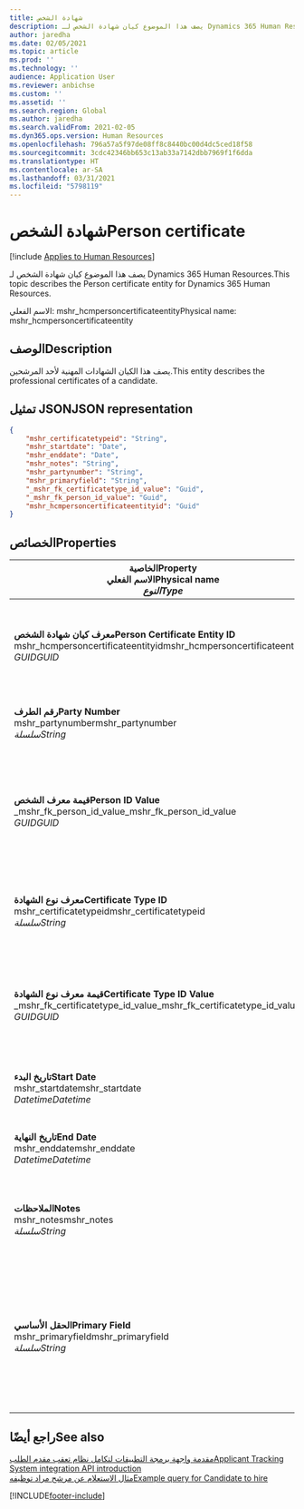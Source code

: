 ```yaml
---
title: شهادة الشخص
description: يصف هذا الموضوع كيان شهادة الشخص لـ Dynamics 365 Human Resources.
author: jaredha
ms.date: 02/05/2021
ms.topic: article
ms.prod: ''
ms.technology: ''
audience: Application User
ms.reviewer: anbichse
ms.custom: ''
ms.assetid: ''
ms.search.region: Global
ms.author: jaredha
ms.search.validFrom: 2021-02-05
ms.dyn365.ops.version: Human Resources
ms.openlocfilehash: 796a57a5f97de08ff8c8440bc00d4dc5ced18f58
ms.sourcegitcommit: 3cdc42346bb653c13ab33a7142dbb7969f1f6dda
ms.translationtype: HT
ms.contentlocale: ar-SA
ms.lasthandoff: 03/31/2021
ms.locfileid: "5798119"
---
```

# <a name="person-certificate"></a><span data-ttu-id="57423-103">شهادة الشخص</span><span class="sxs-lookup"><span data-stu-id="57423-103">Person certificate</span></span>

[!include [Applies to Human Resources](../includes/applies-to-hr.md)]

<span data-ttu-id="57423-104">يصف هذا الموضوع كيان شهادة الشخص لـ Dynamics 365 Human Resources.</span><span class="sxs-lookup"><span data-stu-id="57423-104">This topic describes the Person certificate entity for Dynamics 365 Human Resources.</span></span>

<span data-ttu-id="57423-105">الاسم الفعلي: mshr_hcmpersoncertificateentity</span><span class="sxs-lookup"><span data-stu-id="57423-105">Physical name: mshr_hcmpersoncertificateentity</span></span>

## <a name="description"></a><span data-ttu-id="57423-106">الوصف</span><span class="sxs-lookup"><span data-stu-id="57423-106">Description</span></span>

<span data-ttu-id="57423-107">يصف هذا الكيان الشهادات المهنية لأحد المرشحين.</span><span class="sxs-lookup"><span data-stu-id="57423-107">This entity describes the professional certificates of a candidate.</span></span>

## <a name="json-representation"></a><span data-ttu-id="57423-108">تمثيل JSON</span><span class="sxs-lookup"><span data-stu-id="57423-108">JSON representation</span></span>

```json
{
    "mshr_certificatetypeid": "String",
    "mshr_startdate": "Date",
    "mshr_enddate": "Date",
    "mshr_notes": "String",
    "mshr_partynumber": "String",
    "mshr_primaryfield": "String",
    "_mshr_fk_certificatetype_id_value": "Guid",
    "_mshr_fk_person_id_value": "Guid",
    "mshr_hcmpersoncertificateentityid": "Guid"
}
```

## <a name="properties"></a><span data-ttu-id="57423-109">الخصائص</span><span class="sxs-lookup"><span data-stu-id="57423-109">Properties</span></span>

| <span data-ttu-id="57423-110">الخاصية</span><span class="sxs-lookup"><span data-stu-id="57423-110">Property</span></span><br><span data-ttu-id="57423-111">**الاسم الفعلي**</span><span class="sxs-lookup"><span data-stu-id="57423-111">**Physical name**</span></span><br><span data-ttu-id="57423-112">**_النوع_**</span><span class="sxs-lookup"><span data-stu-id="57423-112">**_Type_**</span></span> | <span data-ttu-id="57423-113">استخدام</span><span class="sxs-lookup"><span data-stu-id="57423-113">Use</span></span> | <span data-ttu-id="57423-114">الوصف</span><span class="sxs-lookup"><span data-stu-id="57423-114">Description</span></span> |
| --- | --- | --- |
| <span data-ttu-id="57423-115">**معرف كيان شهادة الشخص**</span><span class="sxs-lookup"><span data-stu-id="57423-115">**Person Certificate Entity ID**</span></span><br><span data-ttu-id="57423-116">mshr_hcmpersoncertificateentityid</span><span class="sxs-lookup"><span data-stu-id="57423-116">mshr_hcmpersoncertificateentityid</span></span><br><span data-ttu-id="57423-117">*GUID*</span><span class="sxs-lookup"><span data-stu-id="57423-117">*GUID*</span></span> | <span data-ttu-id="57423-118">للقراءة فقط</span><span class="sxs-lookup"><span data-stu-id="57423-118">Read-only</span></span><br><span data-ttu-id="57423-119">مطلوب</span><span class="sxs-lookup"><span data-stu-id="57423-119">Required</span></span> | <span data-ttu-id="57423-120">معرف فريد منشأ بواسطة النظام لسجل كيان شهادة الشخص.</span><span class="sxs-lookup"><span data-stu-id="57423-120">System-generated unique identifier for the person certificate entity record.</span></span> |
| <span data-ttu-id="57423-121">**رقم الطرف**</span><span class="sxs-lookup"><span data-stu-id="57423-121">**Party Number**</span></span><br><span data-ttu-id="57423-122">mshr_partynumber</span><span class="sxs-lookup"><span data-stu-id="57423-122">mshr_partynumber</span></span><br><span data-ttu-id="57423-123">*سلسلة*</span><span class="sxs-lookup"><span data-stu-id="57423-123">*String*</span></span> | <span data-ttu-id="57423-124">قراءة/كتابة</span><span class="sxs-lookup"><span data-stu-id="57423-124">Read/write</span></span><br><span data-ttu-id="57423-125">مطلوب</span><span class="sxs-lookup"><span data-stu-id="57423-125">Required</span></span> | <span data-ttu-id="57423-126">معرف الطرف (الشخص) للمرشح.</span><span class="sxs-lookup"><span data-stu-id="57423-126">The party (person) ID of the candidate.</span></span> |
| <span data-ttu-id="57423-127">**قيمة معرف الشخص**</span><span class="sxs-lookup"><span data-stu-id="57423-127">**Person ID Value**</span></span><br><span data-ttu-id="57423-128">_mshr_fk_person_id_value</span><span class="sxs-lookup"><span data-stu-id="57423-128">_mshr_fk_person_id_value</span></span><br><span data-ttu-id="57423-129">*GUID*</span><span class="sxs-lookup"><span data-stu-id="57423-129">*GUID*</span></span> | <span data-ttu-id="57423-130">للقراءة فقط</span><span class="sxs-lookup"><span data-stu-id="57423-130">Read-only</span></span><br><span data-ttu-id="57423-131">مطلوب</span><span class="sxs-lookup"><span data-stu-id="57423-131">Required</span></span><br><span data-ttu-id="57423-132">المفتاح الخارجي: mshr_dirpersonentityid لـ mshr_dirpersonentity</span><span class="sxs-lookup"><span data-stu-id="57423-132">Foreign key: mshr_dirpersonentityid of mshr_dirpersonentity</span></span> | <span data-ttu-id="57423-133">المعرف الفريد المنشأ بواسطة النظام لسجل كيان الطرف (الشخص).</span><span class="sxs-lookup"><span data-stu-id="57423-133">The system-generated identifier of the party (person) entity record.</span></span> |
| <span data-ttu-id="57423-134">**معرف نوع الشهادة**</span><span class="sxs-lookup"><span data-stu-id="57423-134">**Certificate Type ID**</span></span><br><span data-ttu-id="57423-135">mshr_certificatetypeid</span><span class="sxs-lookup"><span data-stu-id="57423-135">mshr_certificatetypeid</span></span><br><span data-ttu-id="57423-136">*سلسلة*</span><span class="sxs-lookup"><span data-stu-id="57423-136">*String*</span></span> | <span data-ttu-id="57423-137">قراءة/كتابة</span><span class="sxs-lookup"><span data-stu-id="57423-137">Read/write</span></span><br><span data-ttu-id="57423-138">مطلوب</span><span class="sxs-lookup"><span data-stu-id="57423-138">Required</span></span> |  <span data-ttu-id="57423-139">معرف نوع الشهادة المحدد في الموارد البشرية.</span><span class="sxs-lookup"><span data-stu-id="57423-139">The identifier of the certificate type defined in Human Resources.</span></span> |
| <span data-ttu-id="57423-140">**قيمة معرف نوع الشهادة**</span><span class="sxs-lookup"><span data-stu-id="57423-140">**Certificate Type ID Value**</span></span><br><span data-ttu-id="57423-141">_mshr_fk_certificatetype_id_value</span><span class="sxs-lookup"><span data-stu-id="57423-141">_mshr_fk_certificatetype_id_value</span></span><br><span data-ttu-id="57423-142">*GUID*</span><span class="sxs-lookup"><span data-stu-id="57423-142">*GUID*</span></span> | <span data-ttu-id="57423-143">للقراءة فقط</span><span class="sxs-lookup"><span data-stu-id="57423-143">Read-only</span></span><br><span data-ttu-id="57423-144">مطلوب</span><span class="sxs-lookup"><span data-stu-id="57423-144">Required</span></span><br><span data-ttu-id="57423-145">المفتاح الخارجي: mshr_hcmcertificatetypeentityid لـ mshr_hcmcertificatetypeentity</span><span class="sxs-lookup"><span data-stu-id="57423-145">Foreign key: mshr_hcmcertificatetypeentityid of mshr_hcmcertificatetypeentity</span></span> | <span data-ttu-id="57423-146">معرف فريد منشأ بواسطة النظام لنوع الشهادة في الكيان المقترن.</span><span class="sxs-lookup"><span data-stu-id="57423-146">System-generated unique identifier of the certificate type in the associated entity.</span></span> |
| <span data-ttu-id="57423-147">**تاريخ البدء**</span><span class="sxs-lookup"><span data-stu-id="57423-147">**Start Date**</span></span><br><span data-ttu-id="57423-148">mshr_startdate</span><span class="sxs-lookup"><span data-stu-id="57423-148">mshr_startdate</span></span><br><span data-ttu-id="57423-149">*Datetime*</span><span class="sxs-lookup"><span data-stu-id="57423-149">*Datetime*</span></span> | <span data-ttu-id="57423-150">قراءة/كتابة</span><span class="sxs-lookup"><span data-stu-id="57423-150">Read/write</span></span><br><span data-ttu-id="57423-151">مطلوب</span><span class="sxs-lookup"><span data-stu-id="57423-151">Required</span></span> | <span data-ttu-id="57423-152">التاريخ الذي تم فيه إصدار الشهادة.</span><span class="sxs-lookup"><span data-stu-id="57423-152">The date at which the certificate was issued.</span></span> |
| <span data-ttu-id="57423-153">**تاريخ النهاية**</span><span class="sxs-lookup"><span data-stu-id="57423-153">**End Date**</span></span><br><span data-ttu-id="57423-154">mshr_enddate</span><span class="sxs-lookup"><span data-stu-id="57423-154">mshr_enddate</span></span><br><span data-ttu-id="57423-155">*Datetime*</span><span class="sxs-lookup"><span data-stu-id="57423-155">*Datetime*</span></span> | <span data-ttu-id="57423-156">قراءة/كتابة</span><span class="sxs-lookup"><span data-stu-id="57423-156">Read/write</span></span><br><span data-ttu-id="57423-157">اختياري</span><span class="sxs-lookup"><span data-stu-id="57423-157">Optional</span></span> | <span data-ttu-id="57423-158">التاريخ الذي ستنتهي فيه الشهادة.</span><span class="sxs-lookup"><span data-stu-id="57423-158">The date at which the certificate will expire.</span></span> |
| <span data-ttu-id="57423-159">**الملاحظات**</span><span class="sxs-lookup"><span data-stu-id="57423-159">**Notes**</span></span><br><span data-ttu-id="57423-160">mshr_notes</span><span class="sxs-lookup"><span data-stu-id="57423-160">mshr_notes</span></span><br><span data-ttu-id="57423-161">*سلسلة*</span><span class="sxs-lookup"><span data-stu-id="57423-161">*String*</span></span> | <span data-ttu-id="57423-162">قراءة/كتابة</span><span class="sxs-lookup"><span data-stu-id="57423-162">Read/write</span></span><br><span data-ttu-id="57423-163">اختياري</span><span class="sxs-lookup"><span data-stu-id="57423-163">Optional</span></span> | <span data-ttu-id="57423-164">ملاحظات للاستخدام من جانب مسؤولي التعيين ومدراء التوظيف.</span><span class="sxs-lookup"><span data-stu-id="57423-164">Notes for use by hiring managers and recruiters.</span></span> |
| <span data-ttu-id="57423-165">**الحقل الأساسي**</span><span class="sxs-lookup"><span data-stu-id="57423-165">**Primary Field**</span></span><br><span data-ttu-id="57423-166">mshr_primaryfield</span><span class="sxs-lookup"><span data-stu-id="57423-166">mshr_primaryfield</span></span><br><span data-ttu-id="57423-167">*سلسلة*</span><span class="sxs-lookup"><span data-stu-id="57423-167">*String*</span></span> | <span data-ttu-id="57423-168">للقراءة فقط</span><span class="sxs-lookup"><span data-stu-id="57423-168">Read-only</span></span><br><span data-ttu-id="57423-169">مطلوب</span><span class="sxs-lookup"><span data-stu-id="57423-169">Required</span></span> |  <span data-ttu-id="57423-170">حقل المطلوب استخدامه كمعرف لسجل الكيان.</span><span class="sxs-lookup"><span data-stu-id="57423-170">Field to be used as an identifier of the entity record.</span></span> <span data-ttu-id="57423-171">مجموعة رقم الطرف ومعرف نوع الشهادة وتاريخ البدء.</span><span class="sxs-lookup"><span data-stu-id="57423-171">Combination of party number, certificate type ID, and start date.</span></span> |

## <a name="see-also"></a><span data-ttu-id="57423-172">راجع أيضًا</span><span class="sxs-lookup"><span data-stu-id="57423-172">See also</span></span>

[<span data-ttu-id="57423-173">مقدمة واجهة برمجة التطبيقات لتكامل نظام تعقب مقدم الطلب</span><span class="sxs-lookup"><span data-stu-id="57423-173">Applicant Tracking System integration API introduction</span></span>](hr-admin-integration-ats-api-introduction.md)<br>
[<span data-ttu-id="57423-174">مثال الاستعلام عن مرشح مراد توظيفه</span><span class="sxs-lookup"><span data-stu-id="57423-174">Example query for Candidate to hire</span></span>](hr-admin-integration-ats-api-candidate-to-hire-example-query.md)



[!INCLUDE[footer-include](../includes/footer-banner.md)]